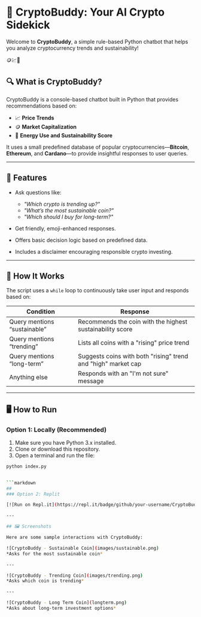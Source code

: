 # 👋 CryptoBuddy: Your AI Crypto Sidekick

Welcome to **CryptoBuddy**, a simple rule-based Python chatbot that helps you analyze cryptocurrency trends and sustainability!

🪙💹🌱

## 🔍 What is CryptoBuddy?

CryptoBuddy is a console-based chatbot built in Python that provides recommendations based on:

- 📈 **Price Trends**
- 🪙 **Market Capitalization**
- 🌱 **Energy Use and Sustainability Score**

It uses a small predefined database of popular cryptocurrencies—**Bitcoin**, **Ethereum**, and **Cardano**—to provide insightful responses to user queries.

---

## 🚀 Features

- Ask questions like:
  - *"Which crypto is trending up?"*
  - *"What’s the most sustainable coin?"*
  - *"Which should I buy for long-term?"*

- Get friendly, emoji-enhanced responses.
- Offers basic decision logic based on predefined data.
- Includes a disclaimer encouraging responsible crypto investing.

---

## 🧠 How It Works

The script uses a `while` loop to continuously take user input and responds based on:

| Condition                      | Response                                                                 |
|-------------------------------|--------------------------------------------------------------------------|
| Query mentions “sustainable”  | Recommends the coin with the highest sustainability score               |
| Query mentions “trending”     | Lists all coins with a "rising" price trend                             |
| Query mentions “long-term”    | Suggests coins with both "rising" trend and "high" market cap           |
| Anything else                 | Responds with an "I'm not sure" message                                 |

---

## 🖥️ How to Run

### Option 1: Locally (Recommended)

1. Make sure you have Python 3.x installed.
2. Clone or download this repository.
3. Open a terminal and run the file:

```bash
python index.py
 

```markdown
##
### Option 2: Replit

[![Run on Repl.it](https://repl.it/badge/github/your-username/CryptoBuddy)](https://repl.it/github/your-username/CryptoBuddy)

---

## 🖼️ Screenshots

Here are some sample interactions with CryptoBuddy:

![CryptoBuddy - Sustainable Coin](images/sustainable.png)
*Asks for the most sustainable coin*

---

![CryptoBuddy - Trending Coin](images/trending.png)
*Asks which coin is trending*

---

![CryptoBuddy - Long Term Coin](longterm.png)
*Asks about long-term investment options*
```